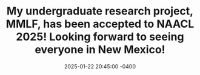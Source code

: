 ---
title: "My undergraduate research project, <strong>MMLF</strong>, has been accepted to NAACL 2025! Looking forward to seeing everyone in New Mexico!"
date: 2025-01-22 20:45:00 -0400
---